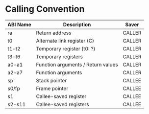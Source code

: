 # Calling Convention


| ABI Name |              Description           | Saver  |
|----------|------------------------------------|--------|
|  ra      | Return address                     | CALLER |
|  t0      | Alternate link register (C)        | CALLER |
|  t1-t2   | Temporary register (t0: ?)         | CALLER |
|  t3-t6   | Temporary registers                | CALLER |
|  a0-a1   | Function arguments / Return values | CALLER |
|  a2-a7   | Function arguments                 | CALLER |
|  sp      | Stack pointer                      | CALLEE |
|  s0/fp   | Frame pointer                      | CALLEE |
|  s1      | Callee-saved register              | CALLEE |
|  s2-s11  | Callee-saved registers             | CALLEE |
